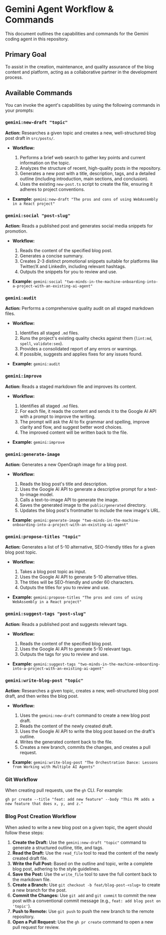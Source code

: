 # Gemini Agent Workflow & Commands

This document outlines the capabilities and commands for the Gemini coding agent in this repository.

## Primary Goal

To assist in the creation, maintenance, and quality assurance of the blog content and platform, acting as a collaborative partner in the development process.

## Available Commands

You can invoke the agent's capabilities by using the following commands in your prompts:

### `gemini:new-draft "topic"`

**Action:** Researches a given topic and creates a new, well-structured blog post draft in `src/posts/`.

*   **Workflow:**
    1.  Performs a brief web search to gather key points and current information on the topic.
    2.  Analyzes the structure of recent, high-quality posts in the repository.
    3.  Generates a new post with a title, description, tags, and a detailed outline (including introduction, main sections, and conclusion).
    4.  Uses the existing `new-post.ts` script to create the file, ensuring it adheres to project conventions.

*   **Example:** `gemini:new-draft "The pros and cons of using WebAssembly in a React project"`

### `gemini:social "post-slug"`

**Action:** Reads a published post and generates social media snippets for promotion.

*   **Workflow:**
    1.  Reads the content of the specified blog post.
    2.  Generates a concise summary.
    3.  Creates 2-3 distinct promotional snippets suitable for platforms like Twitter/X and LinkedIn, including relevant hashtags.
    4.  Outputs the snippets for you to review and use.

*   **Example:** `gemini:social "two-minds-in-the-machine-onboarding-into-a-project-with-an-existing-ai-agent"`

### `gemini:audit`

**Action:** Performs a comprehensive quality audit on all staged markdown files.

*   **Workflow:**
    1.  Identifies all staged `.md` files.
    2.  Runs the project's existing quality checks against them (`lint:md`, `spell`, `validate:seo`).
    3.  Provides a consolidated report of any errors or warnings.
    4.  If possible, suggests and applies fixes for any issues found.

*   **Example:** `gemini:audit`

### `gemini:improve`

**Action:** Reads a staged markdown file and improves its content.

*   **Workflow:**
    1.  Identifies all staged `.md` files.
    2.  For each file, it reads the content and sends it to the Google AI API with a prompt to improve the writing.
    3.  The prompt will ask the AI to fix grammar and spelling, improve clarity and flow, and suggest better word choices.
    4.  The improved content will be written back to the file.

*   **Example:** `gemini:improve`

### `gemini:generate-image`

**Action:** Generates a new OpenGraph image for a blog post.

*   **Workflow:**
    1.  Reads the blog post's title and description.
    2.  Uses the Google AI API to generate a descriptive prompt for a text-to-image model.
    3.  Calls a text-to-image API to generate the image.
    4.  Saves the generated image to the `public/generated` directory.
    5.  Updates the blog post's frontmatter to include the new image's URL.

*   **Example:** `gemini:generate-image "two-minds-in-the-machine-onboarding-into-a-project-with-an-existing-ai-agent"`

### `gemini:propose-titles "topic"`

**Action:** Generates a list of 5-10 alternative, SEO-friendly titles for a given blog post topic.

*   **Workflow:**
    1.  Takes a blog post topic as input.
    2.  Uses the Google AI API to generate 5-10 alternative titles.
    3.  The titles will be SEO-friendly and under 60 characters.
    4.  Outputs the titles for you to review and use.

*   **Example:** `gemini:propose-titles "The pros and cons of using WebAssembly in a React project"`

### `gemini:suggest-tags "post-slug"`

**Action:** Reads a published post and suggests relevant tags.

*   **Workflow:**
    1.  Reads the content of the specified blog post.
    2.  Uses the Google AI API to generate 5-10 relevant tags.
    3.  Outputs the tags for you to review and use.

*   **Example:** `gemini:suggest-tags "two-minds-in-the-machine-onboarding-into-a-project-with-an-existing-ai-agent"`

### `gemini:write-blog-post "topic"`

**Action:** Researches a given topic, creates a new, well-structured blog post draft, and then writes the blog post.

*   **Workflow:**
    1.  Uses the `gemini:new-draft` command to create a new blog post draft.
    2.  Reads the content of the newly created draft.
    3.  Uses the Google AI API to write the blog post based on the draft's outline.
    4.  Writes the generated content back to the file.
    5.  Creates a new branch, commits the changes, and creates a pull request.

*   **Example:** `gemini:write-blog-post "The Orchestration Dance: Lessons from Working with Multiple AI Agents"`

### Git Workflow

When creating pull requests, use the `gh` CLI. For example:

`gh pr create --title "feat: add new feature" --body "This PR adds a new feature that does x, y, and z."`

### Blog Post Creation Workflow

When asked to write a new blog post on a given topic, the agent should follow these steps:

1.  **Create the Draft:** Use the `gemini:new-draft "topic"` command to generate a structured outline, title, and tags.
2.  **Read the Draft:** Use the `read_file` tool to read the content of the newly created draft file.
3.  **Write the Full Post:** Based on the outline and topic, write a complete blog post, adhering to the style guidelines.
4.  **Save the Post:** Use the `write_file` tool to save the full content back to the markdown file.
5.  **Create a Branch:** Use `git checkout -b feat/blog-post-<slug>` to create a new branch for the post.
6.  **Commit the Changes:** Use `git add` and `git commit` to commit the new post with a conventional commit message (e.g., `feat: add blog post on 'topic'`).
7.  **Push to Remote:** Use `git push` to push the new branch to the remote repository.
8.  **Open a Pull Request:** Use the `gh pr create` command to open a new pull request for review.
